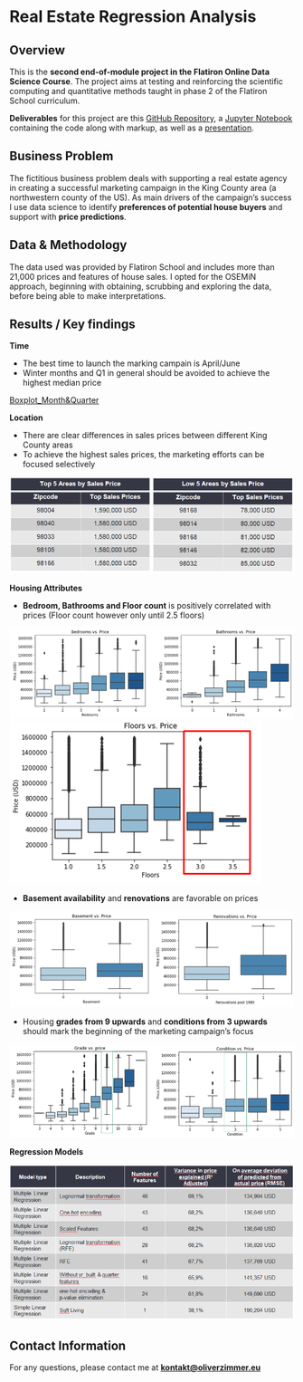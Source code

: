 # Real Estate Regression Analysis

## Overview

This is the **second end-of-module project in the Flatiron Online Data Science Course**. The project aims at testing and reinforcing the scientific computing and quantitative methods taught in phase 2 of the Flatiron School curriculum.

**Deliverables** for this project are this [GitHub Repository](https://github.com/senseize/Real-Estate-Regression-Analysis), a [Jupyter Notebook](./Regression-Analysis.ipynb) containing the code along with markup, as well as a [presentation](./Regression-Analysis-Presentation.pdf).

## Business Problem
The fictitious business problem deals with supporting a real estate agency in creating a successful marketing campaign in the King County area  (a northwestern county of the US). 
As main drivers of the campaign’s success I use data science to identify **preferences of potential house buyers** and support with **price predictions**.

## Data & Methodology
The data used was provided by Flatiron School and includes more than 21,000 prices and features of house sales. I opted for the OSEMiN approach, beginning with obtaining, scrubbing and exploring the data, before being able to make interpretations. 

## Results / Key findings

**Time**
 - The best time to launch the marking campain is April/June
 - Winter months and Q1 in general should be avoided to achieve the highest median price

[Boxplot_Month&Quarter](./Images/Boxplot_Month&Quarter.png)

**Location**
 - There are clear differences in sales prices between different King County areas
 - To achieve the highest sales prices, the marketing efforts can be focused selectively

![Zipcodes_Table](./Images/Zipcodes_Table.png)

**Housing Attributes**
 - **Bedroom, Bathrooms and Floor count** is positively correlated with prices (Floor count however only until 2.5 floors)

![Boxplot_Bedroom&Bathroom_count](./Images/Boxplot_Bedroom&Bathroom_count.png)
![Boxplot_Floor_count](./Images/Boxplot_Floor_count.png)

 - **Basement availability** and **renovations** are favorable on prices

![Boxplot_Base_Renov_availability](./Images/Boxplot_Base_Renov_availability.png)

 - Housing **grades from 9 upwards** and **conditions from 3 upwards** should mark the beginning of the marketing campaign’s focus

![Boxplot_Grade&Condition](./Images/Boxplot_Grade&Condition.png)

**Regression Models**

![Models_Table](./Images/Models_Table.png)

## Contact Information

For any questions, please contact me at **kontakt@oliverzimmer.eu**
